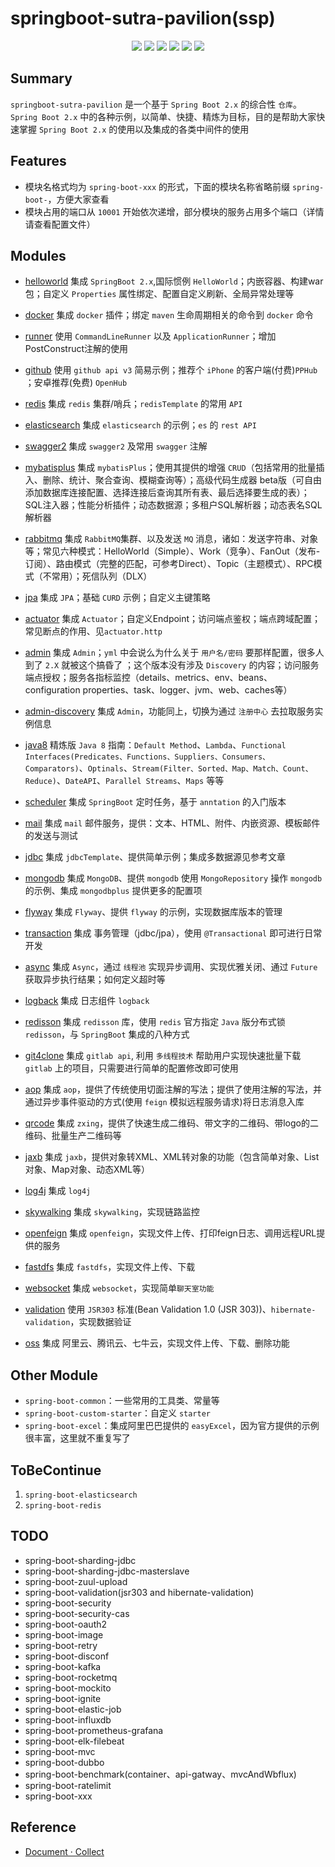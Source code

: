 # springboot-sutra-pavilion(ssp)

<p align="center">
    <a href="https://docs.spring.io/spring-boot/docs/2.1.4.RELEASE/reference/html"><img src="https://img.shields.io/badge/Spring%20Boot-2.1.4.Release-brightgreen.svg"></a>
    <a href="JDK 1.8"><img src="https://img.shields.io/badge/JDK-1.8-brightgreen.svg"></a>
    <a href="license"><img src="https://img.shields.io/github/license/rexlin600/springboot-sutra-pavilion"></a>
    <a href="https://travis-ci.org/rexlin600/springboot-sutra-pavilion.svg?branch=master"><img src="https://travis-ci.org/rexlin600/springboot-sutra-pavilion.svg?branch=master"/></a>
    <a href="https://img.shields.io/github/repo-size/rexlin600/springboot-sutra-pavilion"><img src="https://img.shields.io/github/repo-size/rexlin600/springboot-sutra-pavilion"/></a>
    <a href="https://www.codacy.com/manual/rexlin600/springboot-sutra-pavilion?utm_source=github.com&amp;utm_medium=referral&amp;utm_content=rexlin600/springboot-sutra-pavilion&amp;utm_campaign=Badge_Grade"><img src="https://api.codacy.com/project/badge/Grade/aadfd5654d204443ac773aa619ce8222"/></a>
</p>


## Summary

`springboot-sutra-pavilion` 是一个基于 `Spring Boot 2.x` 的综合性 `仓库`。`Spring Boot 2.x` 中的各种示例，以简单、快捷、精炼为目标，目的是帮助大家快速掌握 `Spring Boot 2.x` 的使用以及集成的各类中间件的使用


## Features

* 模块名格式均为 `spring-boot-xxx` 的形式，下面的模块名称省略前缀 `spring-boot-`，方便大家查看
* 模块占用的端口从 `10001` 开始依次递增，部分模块的服务占用多个端口（详情请查看配置文件）


## Modules

- [helloworld](https://github.com/rexlin600/springboot-sutra-pavilion/blob/master/spring-boot-helloworld/README.md)
    集成 `SpringBoot 2.x`,国际惯例 `HelloWorld`；内嵌容器、构建war包；自定义 `Properties` 属性绑定、配置自定义刷新、全局异常处理等

- [docker](https://github.com/rexlin600/springboot-sutra-pavilion/tree/master/spring-boot-docker/README.md)
    集成 `docker` 插件；绑定 `maven` 生命周期相关的命令到 `docker` 命令

- [runner](https://github.com/rexlin600/springboot-sutra-pavilion/tree/master/spring-boot-runner/README.md)
    使用 `CommandLineRunner` 以及 `ApplicationRunner`；增加PostConstruct注解的使用 

- [github](https://github.com/rexlin600/springboot-sutra-pavilion/tree/master/spring-boot-github/README.md)
	使用 `github api v3` 简易示例；推荐个 `iPhone` 的客户端(付费)`PPHub` ；安卓推荐(免费) `OpenHub`

- [redis](https://github.com/rexlin600/springboot-sutra-pavilion/tree/master/spring-boot-redis/README.md)
	集成 `redis` 集群/哨兵；`redisTemplate` 的常用 `API`

- [elasticsearch](https://github.com/rexlin600/springboot-sutra-pavilion/tree/master/spring-boot-elasticsearch/README.md)
	集成 `elasticsearch` 的示例；`es` 的 `rest API`

- [swagger2](https://github.com/rexlin600/springboot-sutra-pavilion/tree/master/spring-boot-swagger2/README.md)
	集成 `swagger2` 及常用 `swagger` 注解

- [mybatisplus](https://github.com/rexlin600/springboot-sutra-pavilion/tree/master/spring-boot-mybatisplus/README.md)
	集成 `mybatisPlus`；使用其提供的增强 `CRUD`（包括常用的批量插入、删除、统计、聚合查询、模糊查询等）；高级代码生成器 beta版（可自由添加数据库连接配置、选择连接后查询其所有表、最后选择要生成的表）；SQL注入器；性能分析插件；动态数据源；多租户SQL解析器；动态表名SQL解析器

- [rabbitmq](https://github.com/rexlin600/springboot-sutra-pavilion/tree/master/spring-boot-rabbitmq/README.md)
	集成 `RabbitMQ`集群、以及发送 `MQ` 消息，诸如：发送字符串、对象等；常见六种模式：HelloWorld（Simple）、Work（竞争）、FanOut（发布-订阅）、路由模式（完整的匹配，可参考Direct）、Topic（主题模式）、RPC模式（不常用）；死信队列（DLX）

- [jpa](https://github.com/rexlin600/springboot-sutra-pavilion/tree/master/spring-boot-jpa/README.md)
	集成 `JPA`；基础 `CURD` 示例；自定义主键策略
	
- [actuator](https://github.com/rexlin600/springboot-sutra-pavilion/tree/master/spring-boot-actuator/README.md)
	集成 `Actuator`；自定义Endpoint；访问端点鉴权；端点跨域配置；常见断点的作用、见`actuator.http`

- [admin](https://github.com/rexlin600/springboot-sutra-pavilion/tree/master/spring-boot-admin/README.md)
	集成 `Admin`；`yml` 中会说么为什么关于 `用户名/密码` 要那样配置，很多人到了 `2.X` 就被这个搞昏了 ；这个版本没有涉及 `Discovery` 的内容；访问服务端点授权；服务各指标监控（details、metrics、env、beans、configuration properties、task、logger、jvm、web、caches等）

- [admin-discovery](https://github.com/rexlin600/springboot-sutra-pavilion/tree/master/spring-boot-admin-discovery/README.md)
	集成 `Admin`，功能同上，切换为通过 `注册中心` 去拉取服务实例信息
	
- [java8](https://github.com/rexlin600/springboot-sutra-pavilion/tree/master/spring-boot-java8/README.md)
	精炼版 `Java 8` 指南：`Default Method`、`Lambda`、`Functional Interfaces(Predicates、Functions、Suppliers、Consumers、Comparators)`、`Optinals`、`Stream(Filter、Sorted、Map、Match、Count、Reduce)`、`DateAPI`、`Parallel Streams`、`Maps` 等等

- [scheduler](https://github.com/rexlin600/springboot-sutra-pavilion/tree/master/spring-boot-scheduler/README.md)
	集成 `SpringBoot` 定时任务，基于 `anntation` 的入门版本
	
- [mail](https://github.com/rexlin600/springboot-sutra-pavilion/tree/master/spring-boot-mail/README.md)
	集成 `mail` 邮件服务，提供：文本、HTML、附件、内嵌资源、模板邮件的发送与测试
	
- [jdbc](https://github.com/rexlin600/springboot-sutra-pavilion/tree/master/spring-boot-jdbc/README.md)
	集成 `jdbcTemplate`、提供简单示例；集成多数据源见参考文章
	
- [mongodb](https://github.com/rexlin600/springboot-sutra-pavilion/tree/master/spring-boot-mongodb/README.md)
	集成 `MongoDB`、提供 `mongodb` 使用 `MongoRepository` 操作 `mongodb` 的示例、集成 `mongodbplus` 提供更多的配置项
	
- [flyway](https://github.com/rexlin600/springboot-sutra-pavilion/tree/master/spring-boot-flyway/README.md)
	集成 `Flyway`、提供 `flyway` 的示例，实现数据库版本的管理
	
- [transaction](https://github.com/rexlin600/springboot-sutra-pavilion/tree/master/spring-boot-transaction/README.md)
	集成 事务管理（jdbc/jpa），使用 `@Transactional` 即可进行日常开发
	
- [async](https://github.com/rexlin600/springboot-sutra-pavilion/tree/master/spring-boot-async/README.md)
    集成 `Async`，通过 `线程池` 实现异步调用、实现优雅关闭、通过 `Future` 获取异步执行结果；如何定义超时等
	
- [logback](https://github.com/rexlin600/springboot-sutra-pavilion/tree/master/spring-boot-logback/README.md)
	集成 日志组件 `logback`
	 
- [redisson](https://github.com/rexlin600/springboot-sutra-pavilion/tree/master/spring-boot-redisson/README.md)
    集成 `redisson` 库，使用 `redis` 官方指定 `Java` 版分布式锁 `redisson`，与 `SpringBoot` 集成的八种方式
	 
- [git4clone](https://github.com/rexlin600/springboot-sutra-pavilion/tree/master/spring-boot-git4clone/README.md)
	集成 `gitlab api`, 利用 `多线程技术` 帮助用户实现快速批量下载 `gitlab` 上的项目，只需要进行简单的配置修改即可使用
	 
- [aop](https://github.com/rexlin600/springboot-sutra-pavilion/tree/master/spring-boot-aop/README.md)
	集成 `aop`，提供了传统使用切面注解的写法；提供了使用注解的写法，并通过异步事件驱动的方式(使用 `feign` 模拟远程服务请求)将日志消息入库
	 
- [qrcode](https://github.com/rexlin600/springboot-sutra-pavilion/tree/master/spring-boot-qrcode/README.md)
	集成 `zxing`，提供了快速生成二维码、带文字的二维码、带logo的二维码、批量生产二维码等
	 
- [jaxb](https://github.com/rexlin600/springboot-sutra-pavilion/tree/master/spring-boot-jaxb/README.md)
    集成 `jaxb`，提供对象转XML、XML转对象的功能（包含简单对象、List对象、Map对象、动态XML等）
	 
- [log4j](https://github.com/rexlin600/springboot-sutra-pavilion/tree/master/spring-boot-log4j/README.md)
	集成 `log4j`
	 
- [skywalking](https://github.com/rexlin600/springboot-sutra-pavilion/tree/master/spring-boot-skywalking/README.md)
	集成 `skywalking`，实现链路监控
	 
- [openfeign](https://github.com/rexlin600/springboot-sutra-pavilion/tree/master/spring-boot-openfeign/README.md)
	集成 `openfeign`，实现文件上传、打印feign日志、调用远程URL提供的服务
	 
- [fastdfs](https://github.com/rexlin600/springboot-sutra-pavilion/tree/master/spring-boot-fastdfs/README.md)
	集成 `fastdfs`，实现文件上传、下载
	 
- [websocket](https://github.com/rexlin600/springboot-sutra-pavilion/tree/master/spring-boot-websocket/README.md)
	集成 `websocket`，实现简单`聊天室功能`
	 
- [validation](https://github.com/rexlin600/springboot-sutra-pavilion/tree/master/spring-boot-validation/README.md)
	使用 `JSR303` 标准(Bean Validation 1.0 (JSR 303))、`hibernate-validation`，实现数据验证
	 
- [oss](https://github.com/rexlin600/springboot-sutra-pavilion/tree/master/spring-boot-oss/README.md)
	集成 阿里云、腾讯云、七牛云，实现文件上传、下载、删除功能


## Other Module

- `spring-boot-common`：一些常用的工具类、常量等
- `spring-boot-custom-starter`：自定义 `starter`
- `spring-boot-excel`：集成阿里巴巴提供的 `easyExcel`，因为官方提供的示例很丰富，这里就不重复写了


## ToBeContinue

1. `spring-boot-elasticsearch`
2. `spring-boot-redis`


## TODO

* spring-boot-sharding-jdbc
* spring-boot-sharding-jdbc-masterslave
* spring-boot-zuul-upload
* spring-boot-validation(jsr303 and hibernate-validation)
* spring-boot-security
* spring-boot-security-cas
* spring-boot-oauth2
* spring-boot-image
* spring-boot-retry
* spring-boot-disconf
* spring-boot-kafka
* spring-boot-rocketmq
* spring-boot-mockito
* spring-boot-ignite
* spring-boot-elastic-job
* spring-boot-influxdb
* spring-boot-prometheus-grafana
* spring-boot-elk-filebeat
* spring-boot-mvc
* spring-boot-dubbo
* spring-boot-benchmark(container、api-gatway、mvcAndWbflux)
* spring-boot-ratelimit
* spring-boot-xxx


## Reference

- [Document · Collect](https://github.com/rexlin600/springboot-sutra-pavilion/blob/master/docs/reference.md)